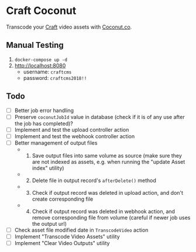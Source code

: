 # Craft Coconut

Transcode your [Craft](https://www.craftcms.com) video assets with [Coconut.co](https://coconut.co/).

## Manual Testing

1. `docker-compose up -d`
2. [http://localhost:8080](http://localhost:8080/admin)
    - username: `craftcms`
    - password: `craftcms2018!!`

## Todo

- [ ] Better job error handling
- [ ] Preserve `coconutJobId` value in database (check if it is of any use after the job has completed)?
- [ ] Implement and test the upload controller action
- [ ] Implement and test the webhook controller action
- [ ] Better management of output files
    - 1. Save output files into same volume as source (make sure they are not indexed as assets, e.g. when running the "update Asset index" utility)
    - 2. Delete file in output record's `afterDelete()` method
    - 3. Check if output record was deleted in upload action, and don't create corresponding file
    - 4. Check if output record was deleted in webhook action, and remove corresponding file from volume (careful if newer job uses the output url)
- [ ] Check asset file modified date in `TranscodeVideo` action
- [ ] Implement "Transcode Video Assets" utility
- [ ] Implement "Clear Video Outputs" utility
